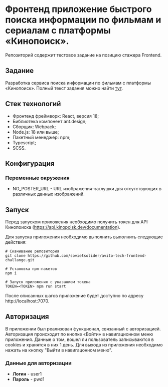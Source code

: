 # Фронтенд приложение быстрого поиска информации по фильмам и сериалам с платформы «Кинопоиск».

Репозиторий содержит тестовое задание на позицию стажера Frontend.

## Задание

Разработка сервиса поиска информации по фильмам с платформы «Кинопоиск».
Полный текст задания можно найти [тут](https://github.com/avito-tech/frontend-trainee-assignment-2024).

## Стек технологий
* Фронтенд фреймворк: React, версия 18;
* Библиотека компонент ant.design;
* Сборщик: Webpack;
* Node.js: 18 или выше;
* Пакетный менеджер: npm;
* Typescript;
* SCSS.
## Конфигурация
### Переменные окружения
* NO_POSTER_URL - URL изображения-заглушки для отсутствующих в различных данных изображений.
## Запуск
Перед запуском приложения необходимо получить токен для API Кинопоиска (https://api.kinopoisk.dev/documentation).

Для запуска приложения необходимо выполнить выполнить следующие действия:

```
# Скачивание репозитория
git clone https://github.com/sovietsolider/avito-tech-frontend-challange.git

# Установка npm-пакетов
npm i

# Запуск приложения с указанием токена
TOKEN=<TOKEN> npm run start
```
После описанных шагов приложение будет доступно по адресу http://localhost:7070.
## Авторизация
В приложении был реализован функционал, связанный с авторизацией. Авторизация происходит по кнопке «Войти» в навигационном меню приложения. Данные о том, вошел ли пользователь записываются в cookies и хранятся в них 1 день. Для выхода из приложения необходимо нажать на кнопку "Выйти в навигацонном меню".
### Данные для авторизации
* **Логин** - user1
* **Пароль** - pwd1
